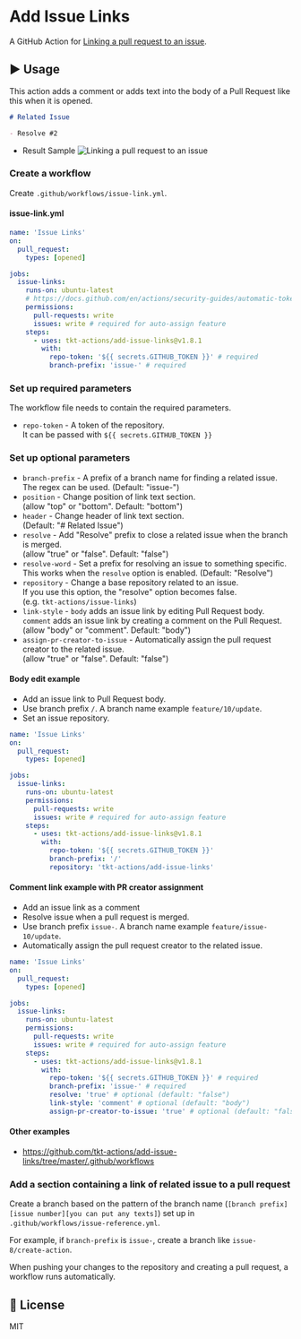 # Add Issue Links

A GitHub Action for [Linking a pull request to an issue](https://help.github.com/en/enterprise/2.17/user/github/managing-your-work-on-github/linking-a-pull-request-to-an-issue).

## :arrow_forward: Usage

This action adds a comment or adds text into the body of a Pull Request like this when it is opened.

```md
# Related Issue

- Resolve #2
```

- Result Sample
  ![Linking a pull request to an issue](readmeImages/pull-request.png)

### Create a workflow

Create `.github/workflows/issue-link.yml`.

#### issue-link.yml

```yml
name: 'Issue Links'
on:
  pull_request:
    types: [opened]

jobs:
  issue-links:
    runs-on: ubuntu-latest
    # https://docs.github.com/en/actions/security-guides/automatic-token-authentication#permissions-for-the-github_token
    permissions:
      pull-requests: write
      issues: write # required for auto-assign feature
    steps:
      - uses: tkt-actions/add-issue-links@v1.8.1
        with:
          repo-token: '${{ secrets.GITHUB_TOKEN }}' # required
          branch-prefix: 'issue-' # required
```

### Set up required parameters

The workflow file needs to contain the required parameters.

- `repo-token` - A token of the repository.  
  It can be passed with `${{ secrets.GITHUB_TOKEN }}`

### Set up optional parameters

- `branch-prefix` - A prefix of a branch name for finding a related issue. The regex can be used.
  (Default: "issue-")
- `position` - Change position of link text section.  
  (allow "top" or "bottom". Default: "bottom")
- `header` - Change header of link text section.  
  (Default: "# Related Issue")
- `resolve` - Add "Resolve" prefix to close a related issue when the branch is merged.  
  (allow "true" or "false". Default: "false")
- `resolve-word` - Set a prefix for resolving an issue to something specific.
  This works when the `resolve` option is enabled.
  (Default: "Resolve")
- `repository` - Change a base repository related to an issue.  
  If you use this option, the "resolve" option becomes false.  
  (e.g. `tkt-actions/issue-links`)
- `link-style` - `body` adds an issue link by editing Pull Request body.  
  `comment` adds an issue link by creating a comment on the Pull Request.  
  (allow "body" or "comment". Default: "body")
- `assign-pr-creator-to-issue` - Automatically assign the pull request creator to the related issue.  
  (allow "true" or "false". Default: "false")

#### Body edit example

- Add an issue link to Pull Request body.
- Use branch prefix `/`. A branch name example `feature/10/update`.
- Set an issue repository.

```yml
name: 'Issue Links'
on:
  pull_request:
    types: [opened]

jobs:
  issue-links:
    runs-on: ubuntu-latest
    permissions:
      pull-requests: write
      issues: write # required for auto-assign feature
    steps:
      - uses: tkt-actions/add-issue-links@v1.8.1
        with:
          repo-token: '${{ secrets.GITHUB_TOKEN }}'
          branch-prefix: '/'
          repository: 'tkt-actions/add-issue-links'
```

#### Comment link example with PR creator assignment

- Add an issue link as a comment
- Resolve issue when a pull request is merged.
- Use branch prefix `issue-`. A branch name example `feature/issue-10/update`.
- Automatically assign the pull request creator to the related issue.

```yml
name: 'Issue Links'
on:
  pull_request:
    types: [opened]

jobs:
  issue-links:
    runs-on: ubuntu-latest
    permissions:
      pull-requests: write
      issues: write # required for auto-assign feature
    steps:
      - uses: tkt-actions/add-issue-links@v1.8.1
        with:
          repo-token: '${{ secrets.GITHUB_TOKEN }}' # required
          branch-prefix: 'issue-' # required
          resolve: 'true' # optional (default: "false")
          link-style: 'comment' # optional (default: "body")
          assign-pr-creator-to-issue: 'true' # optional (default: "false")
```

#### Other examples

- https://github.com/tkt-actions/add-issue-links/tree/master/.github/workflows

### Add a section containing a link of related issue to a pull request

Create a branch based on the pattern of the branch name (`[branch prefix][issue number][you can put any texts]`) set up in `.github/workflows/issue-reference.yml`.

For example, if `branch-prefix` is `issue-`, create a branch like `issue-8/create-action`.

When pushing your changes to the repository and creating a pull request, a workflow runs automatically.

## :memo: License

MIT
